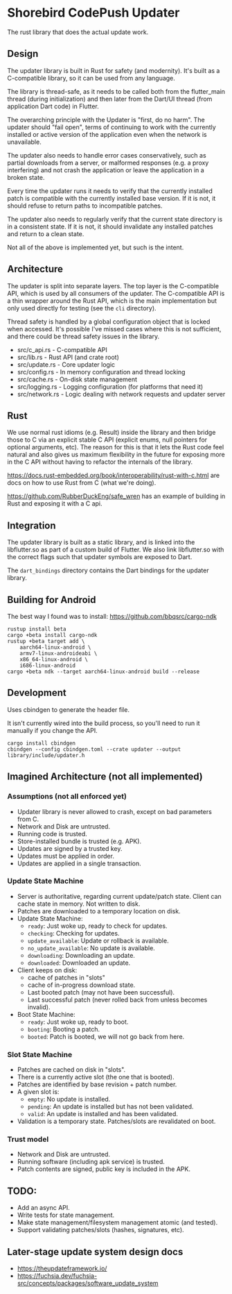 # Shorebird CodePush Updater

The rust library that does the actual update work.

## Design

The updater library is built in Rust for safety (and modernity).  It's built
as a C-compatible library, so it can be used from any language.

The library is thread-safe, as it needs to be called both from the flutter_main
thread (during initialization) and then later from the Dart/UI thread 
(from application Dart code) in Flutter.

The overarching principle with the Updater is "first, do no harm".  The updater
should "fail open", terms of continuing to work with the currently installed
or active version of the application even when the network is unavailable.

The updater also needs to handle error cases conservatively, such as partial
downloads from a server, or malformed responses (e.g. a proxy interfering)
and not crash the application or leave the application in a broken state.

Every time the updater runs it needs to verify that the currently installed
patch is compatible with the currently installed base version.  If it is not,
it should refuse to return paths to incompatible patches.

The updater also needs to regularly verify that the current state directory
is in a consistent state.  If it is not, it should invalidate any installed
patches and return to a clean state.

Not all of the above is implemented yet, but such is the intent.

## Architecture

The updater is split into separate layers.  The top layer is the C-compatible
API, which is used by all consumers of the updater.  The C-compatible API
is a thin wrapper around the Rust API, which is the main implementation but
only used directly for testing (see the `cli` directory).

Thread safety is handled by a global configuration object that is locked
when accessed.  It's possible I've missed cases where this is not sufficient,
and there could be thread safety issues in the library.

* src/c_api.rs - C-compatible API
* src/lib.rs - Rust API (and crate root)
* src/update.rs - Core updater logic
* src/config.rs - In memory configuration and thread locking
* src/cache.rs - On-disk state management
* src/logging.rs - Logging configuration (for platforms that need it)
* src/network.rs - Logic dealing with network requests and updater server

## Rust
We use normal rust idioms (e.g. Result) inside the library and then bridge those
to C via an explicit stable C API (explicit enums, null pointers for optional
arguments, etc).  The reason for this is that it lets the Rust code feel natural
and also gives us maximum flexibility in the future for exposing more in the C
API without having to refactor the internals of the library.

https://docs.rust-embedded.org/book/interoperability/rust-with-c.html
are docs on how to use Rust from C (what we're doing).

https://github.com/RubberDuckEng/safe_wren has an example of building in Rust
and exposing it with a C api.

## Integration

The updater library is built as a static library, and is linked into the
libflutter.so as part of a custom build of Flutter.  We also link libflutter.so
with the correct flags such that updater symbols are exposed to Dart.

The `dart_bindings` directory contains the Dart bindings for the updater
library.

## Building for Android

The best way I found was to install:
https://github.com/bbqsrc/cargo-ndk

```
rustup install beta
cargo +beta install cargo-ndk
rustup +beta target add \
    aarch64-linux-android \
    armv7-linux-androideabi \
    x86_64-linux-android \
    i686-linux-android
cargo +beta ndk --target aarch64-linux-android build --release
```

## Development

Uses cbindgen to generate the header file.

It isn't currently wired into the build process, so you'll need to run it manually if you change the API.

```
cargo install cbindgen
cbindgen --config cbindgen.toml --crate updater --output library/include/updater.h
```

## Imagined Architecture (not all implemented)

### Assumptions (not all enforced yet)
* Updater library is never allowed to crash, except on bad parameters from C.
* Network and Disk are untrusted.
* Running code is trusted.
* Store-installed bundle is trusted (e.g. APK).
* Updates are signed by a trusted key.
* Updates must be applied in order.
* Updates are applied in a single transaction.

### Update State Machine
* Server is authoritative, regarding current update/patch state.  Client can
  cache state in memory.  Not written to disk.
* Patches are downloaded to a temporary location on disk.
* Update State Machine:
  * `ready`: Just woke up, ready to check for updates.
  * `checking`: Checking for updates.
  * `update_available`: Update or rollback is available.
  * `no_update_available`: No update is available.
  * `downloading`: Downloading an update.
  * `downloaded`: Downloaded an update.
* Client keeps on disk:
  * cache of patches in "slots"
  * cache of in-progress download state.
  * Last booted patch (may not have been successful).
  * Last successful patch (never rolled back from unless becomes invalid).
* Boot State Machine:
  * `ready`: Just woke up, ready to boot.
  * `booting`: Booting a patch.
  * `booted`: Patch is booted, we will not go back from here.

### Slot State Machine
* Patches are cached on disk in "slots".
* There is a currently active slot (the one that is booted).
* Patches are identified by base revision + patch number.
* A given slot is:
  * `empty`: No update is installed.
  * `pending`: An update is installed but has not been validated.
  * `valid`: An update is installed and has been validated.
* Validation is a temporary state.  Patches/slots are revalidated on boot.

### Trust model
* Network and Disk are untrusted.
* Running software (including apk service) is trusted.
* Patch contents are signed, public key is included in the APK.

## TODO:
* Add an async API.
* Write tests for state management.
* Make state management/filesystem management atomic (and tested).
* Support validating patches/slots (hashes, signatures, etc).

## Later-stage update system design docs
* https://theupdateframework.io/
* https://fuchsia.dev/fuchsia-src/concepts/packages/software_update_system
